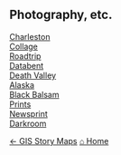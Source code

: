 ## Photography, etc.

[Charleston](./art-charleston)<br/>
[Collage](./art-collage)<br/>
[Roadtrip](./art-roadtrip)<br/>
[Databent](./art-databent)<br/>
[Death Valley](./art-deathvalley)<br/>
[Alaska](./art-alaska)<br/>
[Black Balsam](./art-blackbalsam)<br/>
[Prints](./art-prints)<br/>
[Newsprint](./art-newsprint)<br/>
[Darkroom](./art-darkroom)<br/>

[&#8592; GIS Story Maps](./maps)     [&#8962; Home](./index)
